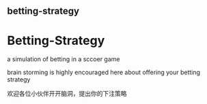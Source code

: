 ## betting-strategy
# Betting-Strategy
a simulation of betting in a sccoer game

brain storming is highly encouraged here about offering your betting strategy

欢迎各位小伙伴开开脑洞，提出你的下注策略
